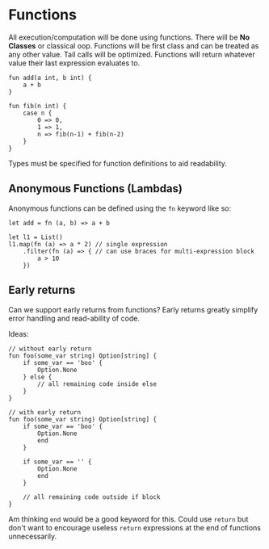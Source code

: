 # Functions

All execution/computation will be done using functions.
There will be **No Classes** or classical oop.
Functions will be first class and can be treated as any other value.
Tail calls will be optimized.
Functions will return whatever value their last expression evaluates to.

```text
fun add(a int, b int) {
	a + b
}

fun fib(n int) {
	case n {
		0 => 0,
		1 => 1,
		n => fib(n-1) + fib(n-2) 
	}
}
```

Types must be specified for function definitions to aid readability.

## Anonymous Functions (Lambdas)

Anonymous functions can be defined using the `fn` keyword like so:

```text
let add = fn (a, b) => a + b

let l1 = List()
l1.map(fn (a) => a * 2) // single expression
	.filter(fn (a) => { // can use braces for multi-expression block
		a > 10
	})
```

## Early returns
Can we support early returns from functions?
Early returns greatly simplify error handling and read-ability of code.

Ideas:
```text
// without early return
fun foo(some_var string) Option[string] {
	if some_var == 'boo' {
		Option.None
	} else {
		// all remaining code inside else
	}
}

// with early return
fun foo(some_var string) Option[string] {
	if some_var == 'boo' {
		Option.None
		end
	}

	if some_var == '' {
		Option.None
		end
	}

	// all remaining code outside if block
}
```

Am thinking `end` would be a good keyword for this.
Could use `return` but don't want to encourage useless `return` expressions at the end of functions unnecessarily.